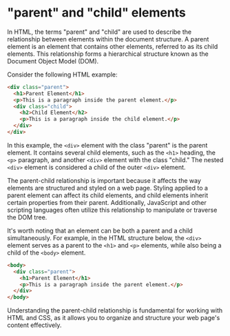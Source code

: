 # "parent" and "child" elements
In HTML, the terms "parent" and "child" are used to describe the relationship between elements within the document structure. A parent element is an element that contains other elements, referred to as its child elements. This relationship forms a hierarchical structure known as the Document Object Model (DOM).

Consider the following HTML example:

```html
<div class="parent">
  <h1>Parent Element</h1>
  <p>This is a paragraph inside the parent element.</p>
  <div class="child">
    <h2>Child Element</h2>
    <p>This is a paragraph inside the child element.</p>
  </div>
</div>
```

In this example, the `<div>` element with the class "parent" is the parent element. It contains several child elements, such as the `<h1>` heading, the `<p>` paragraph, and another `<div>` element with the class "child." The nested `<div>` element is considered a child of the outer `<div>` element.

The parent-child relationship is important because it affects the way elements are structured and styled on a web page. Styling applied to a parent element can affect its child elements, and child elements inherit certain properties from their parent. Additionally, JavaScript and other scripting languages often utilize this relationship to manipulate or traverse the DOM tree.

It's worth noting that an element can be both a parent and a child simultaneously. For example, in the HTML structure below, the `<div>` element serves as a parent to the `<h1>` and `<p>` elements, while also being a child of the `<body>` element.

```html
<body>
  <div class="parent">
    <h1>Parent Element</h1>
    <p>This is a paragraph inside the parent element.</p>
  </div>
</body>
```

Understanding the parent-child relationship is fundamental for working with HTML and CSS, as it allows you to organize and structure your web page's content effectively.

